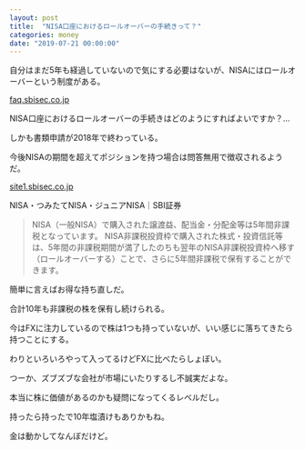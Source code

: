 ```yaml
---
layout: post
title:  "NISA口座におけるロールオーバーの手続きって？"
categories: money
date: "2019-07-21 00:00:00"
---
```


自分はまだ5年も経過していないので気にする必要はないが、NISAにはロールオーバーという制度がある。


<div class="card">
  <a href="https://faq.sbisec.co.jp/faq_detail.html?id=46499"></a>
  <div class="card__header">
    <a href="https://faq.sbisec.co.jp/faq_detail.html?id=46499">faq.sbisec.co.jp</a>
  </div>
  <div class="card__image">
    <img src="">
  </div>
  <div class="card__title">
    <p>NISA口座におけるロールオーバーの手続きはどのようにすればよいですか？...</p>
  </div>
  <div class="card__description">
    <p></p>
  </div>
</div>


しかも書類申請が2018年で終わっている。

今後NISAの期間を超えてポジションを持つ場合は問答無用で徴収されるようだ。


<div class="card">
  <a href="https://site1.sbisec.co.jp/ETGate/WPLETmgR001Control?OutSide=on&getFlg=on&burl=search_nisa&cat1=nisa&cat2=nisa&dir=nisa&file=nisa_rollover.html"></a>
  <div class="card__header">
    <a href="https://site1.sbisec.co.jp/ETGate/WPLETmgR001Control?OutSide=on&getFlg=on&burl=search_nisa&cat1=nisa&cat2=nisa&dir=nisa&file=nisa_rollover.html">site1.sbisec.co.jp</a>
  </div>
  <div class="card__image">
    <img src="">
  </div>
  <div class="card__title">
    <p>NISA・つみたてNISA・ジュニアNISA｜SBI証券</p>
  </div>
  <div class="card__description">
    <p></p>
  </div>
</div>


> NISA（一般NISA）で購入された譲渡益、配当金・分配金等は5年間非課税となっています。 NISA非課税投資枠で購入された株式・投資信託等は、5年間の非課税期間が満了したのちも翌年のNISA非課税投資枠へ移す（ロールオーバーする）ことで、さらに5年間非課税で保有することができます。

簡単に言えばお得な持ち直しだ。

合計10年も非課税の株を保有し続けられる。

今はFXに注力しているので株は1つも持っていないが、いい感じに落ちてきたら持つことにする。

わりといろいろやって入ってるけどFXに比べたらしょぼい。

つーか、ズブズブな会社が市場にいたりするし不誠実だよな。

本当に株に価値があるのかも疑問になってくるレベルだし。

持ったら持ったで10年塩漬けもありかもね。

金は動かしてなんぼだけど。
